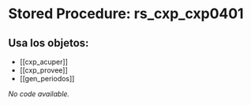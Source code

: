 # Stored Procedure: rs_cxp_cxp0401

## Usa los objetos:
- [[cxp_acuper]]
- [[cxp_provee]]
- [[gen_periodos]]

*No code available.*
